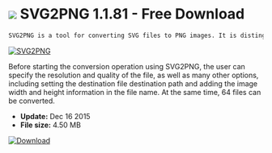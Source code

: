 # ![](https://cdn.softexe.net/static/icon/1/svg2png-12065.png) SVG2PNG 1.1.81 - Free Download

```sh
SVG2PNG is a tool for converting SVG files to PNG images. It is distinguished by an uncomplicated, legible user interface.
```
[![SVG2PNG](https://gallery.dpcdn.pl/imgc/Tools/64264/g_-_420x350_1.5_-_x20151216143330_0.png)](https://softexe.net/win/multimedia/other/svg2png:pbRfe.html)

Before starting the conversion operation using SVG2PNG, the user can specify the resolution and quality of the file, as well as many other options, including setting the destination file destination path and adding the image width and height information in the file name. At the same time, 64 files can be converted.


- **Update:** Dec 16 2015
- **File size:** 4.50 MB

[![Download](https://cdn.softexe.net/static/img/download.png)](https://softexe.net/win/multimedia/other/svg2png:pbRfe.html)

